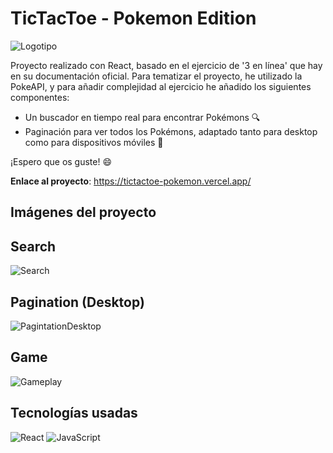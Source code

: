 # TicTacToe - Pokemon Edition

![Logotipo](https://i.postimg.cc/jdC0cVsm/logo.png)

Proyecto realizado con React, basado en el ejercicio de '3 en línea' que hay en su documentación oficial. Para tematizar el proyecto, he utilizado la PokeAPI, y para añadir complejidad al ejercicio he añadido los siguientes componentes:

- Un buscador en tiempo real para encontrar Pokémons 🔍
- Paginación para ver todos los Pokémons, adaptado tanto para desktop como para dispositivos móviles 📖

¡Espero que os guste! 😄

**Enlace al proyecto**: https://tictactoe-pokemon.vercel.app/

## Imágenes del proyecto

## Search

![Search](https://i.postimg.cc/WtLztPLt/searcher-Real-Time.png)

## Pagination (Desktop)

![PagintationDesktop](https://i.postimg.cc/PJ8Nt57B/desktop-Pagination.png)

## Game

![Gameplay](https://i.postimg.cc/zDLkLSY1/playing.png)

## Tecnologías usadas
![React](https://img.shields.io/badge/react-%2320232a.svg?style=for-the-badge&logo=react&logoColor=%2361DAFB) 
![JavaScript](https://img.shields.io/badge/javascript-%23323330.svg?style=for-the-badge&logo=javascript&logoColor=%23F7DF1E) 
